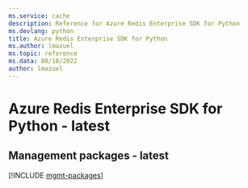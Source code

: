 ```yaml
---
ms.service: cache
description: Reference for Azure Redis Enterprise SDK for Python
ms.devlang: python
title: Azure Redis Enterprise SDK for Python
ms.author: lmazuel
ms.topic: reference
ms.data: 08/18/2022
author: lmazuel
---
```

# Azure Redis Enterprise SDK for Python - latest

## Management packages - latest
[!INCLUDE [mgmt-packages](redis-enterprise-mgmt-index.md)]